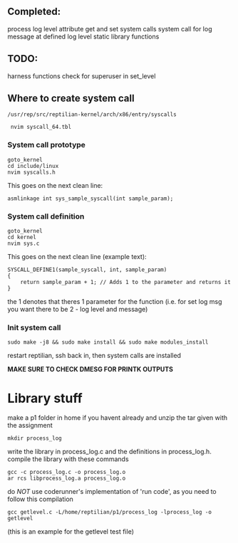 ## Completed:
process log level attribute
get and set system calls
system call for log message at defined log level
static library functions
## TODO:
harness functions
check for superuser in set_level



## Where to create system call
	/usr/rep/src/reptilian-kernel/arch/x86/entry/syscalls 

	 nvim syscall_64.tbl

### System call prototype
	goto_kernel
	cd include/linux
	nvim syscalls.h

This goes on the next clean line:

	asmlinkage int sys_sample_syscall(int sample_param);

### System call definition
	goto_kernel
	cd kernel
	nvim sys.c

This goes on the next clean line (example text):

	SYSCALL_DEFINE1(sample_syscall, int, sample_param)
	{
	    return sample_param + 1; // Adds 1 to the parameter and returns it
	}

the 1 denotes that theres 1 parameter for the function (i.e. for set log msg you want there to be 2 - log level and message)
### Init system call
	sudo make -j8 && sudo make install && sudo make modules_install

restart reptilian, ssh back in, then system calls are installed

**MAKE SURE TO CHECK DMESG FOR PRINTK OUTPUTS**

# Library stuff
make a p1 folder in home if you havent already and unzip the tar given with the assignment

	mkdir process_log

write the library in process_log.c and the definitions in process_log.h. compile the library with these commands

	gcc -c process_log.c -o process_log.o
	ar rcs libprocess_log.a process_log.o
	
do *NOT* use coderunner's implementation of 'run code', as you need to follow this compilation

	gcc getlevel.c -L/home/reptilian/p1/process_log -lprocess_log -o getlevel

(this is an example for the getlevel test file)



